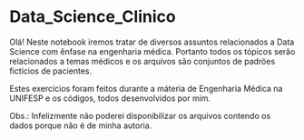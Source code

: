 # Data_Science_Clinico

Olá! Neste notebook iremos tratar de diversos assuntos relacionados a Data Science com ênfase na engenharia médica. Portanto todos os tópicos serão relacionados a temas médicos e os arquivos são conjuntos de padrões fictícios de pacientes.

Estes exercícios foram feitos durante a máteria de Engenharia Médica na UNIFESP e os códigos, todos desenvolvidos por mim.

Obs.: Infelizmente não poderei disponibilizar os arquivos contendo os dados porque não é de minha autoria.
